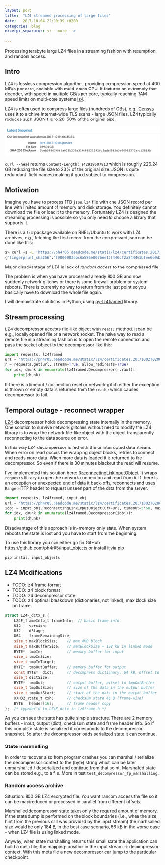 ```yaml
---
layout: post
title:  "LZ4 streamed processing of large files"
date:   2017-10-04 22:10:39 +0200
categories: blog
excerpt_separator: <!-- more -->

---
```


Processing terabyte large LZ4 files in a streaming fashion with resumption and random access.

<!-- more -->

## Intro

LZ4 is lossless compression algorithm, providing compression speed at 400 MB/s per core, scalable with multi-cores CPU. It features an extremely fast decoder, with speed in multiple GB/s per core, typically reaching RAM speed limits on multi-core systems [lz4].

LZ4 is often used to compress large files (hundreds of GBs), e.g., [Censys] uses it to archive Internet-wide
 TLS scans - large JSON files.
LZ4 typically reduces such JSON file to 20-50% of the original size.

[![Censys IPv4 scan snapshot](/static/lz4/censys_ipv4.png)](/static/lz4/censys_ipv4.png)

`curl --head` returns `Content-Length: 242919507913` which is roughly 226.24 GB reducing the file size to 23% of the original size. JSON is quite redundant (field names) making it good subject to compression.

## Motivation

Imagine you have to process 1TB `json.lz4` file with one JSON record per line with limited amount of memory and disk storage. You definitely cannot download the file or load it to the memory.
Fortunately LZ4 is designed the streaming processing is possible so you only need to choose a library that supports it.

There is a `lz4` package available on RHEL/Ubuntu to work with LZ4 archives, e.g., fetching the first record from the compressed json can be done like this:

```bash
$> curl -s -L 'https://ph4r05.deadcode.me/static/lz4/certificates.20171002T020001.15.json.lz4' | lz4 -d -c - | head -n 1
{"fingerprint_sha256":"f9000003ebc6a586e0076ee11f446cf2a844461bfee6e9d2735fabfd99aba231","raw":"MIIDUTCCAjmgAwIBAgIFFIdXdAkwDQYJKoZIhvcNAQELBQAwUjELMAkG ....
```

Major disadvantage of LZ4 is lack of _random access_ to the compressed file.

The problem is when you have processed already 800 GB and now suddenly network glitches or there is some firewall problem or system reboots. There is currently no way to return from the last point so you basically have to download the whole file again.

I will demonstrate solutions in Python, using [py-lz4framed] library.

## Stream processing

LZ4 decompressor accepts file-like object with `read()` method. It can be e.g., locally opened file or a network socket. The naive way to read a remote file in a streaming fashion is to open the remote connection and pass the socket object to the decompressor like this:

```python
import requests, lz4framed
url = 'https://ph4r05.deadcode.me/static/lz4/certificates.20171002T020001.15.json.lz4'
r = requests.get(url, stream=True, allow_redirects=True)
for idx, chunk in enumerate(lz4framed.Decompressor(r.raw)):
    print(chunk)
```

If there is a timeout / connection reset or network glitch either the exception is thrown or empty data is returned from the `read()` which causes decompressor to fail.

## Temporal outage - reconnect wrapper

[LZ4] decompressor holds decompressing state internally in the memory. One solution to survive network glitches without need to modify the LZ4 library is to wrap the network file-like object with the object transparently reconnecting to the data source on error.

In this way LZ4 decompressor is fed with the uninterrupted data stream. When error on read occurs the wrapping object
blocks, retries to connect and reads more data. When more data is loaded it is returned to the decompressor. So
even if there is 30 minutes blackout the read will resume.

I've implemented this solution here: [ReconnectingLinkInputObject](https://github.com/ph4r05/input_objects/blob/02c4e2b031410ffe35721c33f8abe8be92a07a91/input_objects/input_obj.py#L410).
It wraps `requests` library to open the network connection and read from it. If there is an exception or unexpected end of data it back-offs, reconnects and uses `Range` HTTP header to request unseen part of the data from the server.

```python
import requests, lz4framed, input_obj
url = 'https://ph4r05.deadcode.me/static/lz4/certificates.20171002T020001.15.json.lz4'
iobj = input_obj.ReconnectingLinkInputObject(url=url, timeout=5*60, max_reconnects=1000)
for idx, chunk in enumerate(lz4framed.Decompressor(iobj)):
    print(chunk)
```

Disadvantage of this approach is in-memory only state. When system reboots the state is lost and you have to start from
the beginning.

To use this library you can either go for GitHub https://github.com/ph4r05/input_objects 
or install it via pip

```bash
pip install input_objects
```

## LZ4 Modifications

- TODO: lz4 frame format
- TODO: lz4 block format
- TODO: lz4 decompressor state
- TODO: lz4 optimal breakdown (dictionaries, not linked), max block size on frame.

```c
struct LZ4F_dctx_s {
    LZ4F_frameInfo_t frameInfo;  // basic frame info
    U32    version;
    U32    dStage;
    U64    frameRemainingSize;
    size_t maxBlockSize;    // max 4MB block
    size_t maxBufferSize;   // maxBlockSize + 128 kB in linked mode
    BYTE*  tmpIn;           // memory buffer for input
    size_t tmpInSize;
    size_t tmpInTarget;
    BYTE*  tmpOutBuffer;    // memory buffer for output
    const BYTE*  dict;      // decompress dictionary, 64 kB, offset to tmpOutBuffer
    size_t dictSize;
    BYTE*  tmpOut;          // output buffer, offset to tmpOutBuffer
    size_t tmpOutSize;      // size of the data in the output buffer
    size_t tmpOutStart;     // start of the data in the output buffer
    XXH32_state_t xxh;      // checksum state 48 B (frame-wise)
    BYTE   header[16];      // frame header copy
};  /* typedef'd to LZ4F_dctx in lz4frame.h */
```

As you can see the state has quite simple structure. There are 2 memory buffers - input, output (dict), checksum state
and frame header info. So if this complete state is serialized it corresponds to the decompressor snapshot. So
after the decompressor loads serialized state it can continue.


### State marshalling

In order to recover also from program crashes you can marshal / serialize
the decompressor context to the (byte) string which can be later
unmarshalled / deserialized and continue from that point. Marshalled state
can be stored e.g., to a file. More in test `test_decompressor_fp_marshalling`.

### Random access archive

Situation: 800 GB LZ4 encrypted file. You want random access the file
 so it can be map/reduced or processed in parallel from different offsets.

Marshalled decompressor state takes only the required
amount of memory. If the state dump is performed on the block boundaries
(i.e., when the size hint from the previous call was provided by the input stream)
 the marhsalled size would be only 184 B, in the best case scenario, 66 kB in the worse case -
 when LZ4 file is using linked mode.

Anyway, when state marshalling returns this small state the application
can build a meta file, the mapping: position in the input stream -> decompressor context.
With this meta file a new decompressor can jump to the particular checkpoint.



[lz4]: https://github.com/lz4/lz4
[Censys]: https://censys.io/
[frame-format]: https://github.com/lz4/lz4/wiki/lz4_Frame_format.md
[block-format]: https://github.com/lz4/lz4/wiki/lz4_Block_format.md
[how-lz4-works]: https://ticki.github.io/blog/how-lz4-works/
[lz4-explained]: https://fastcompression.blogspot.cz/2011/05/lz4-explained.html
[lz4-streaming-format]: https://fastcompression.blogspot.cz/2013/04/lz4-streaming-format-final.html
[py-lz4framed]: https://github.com/Iotic-Labs/py-lz4framed
